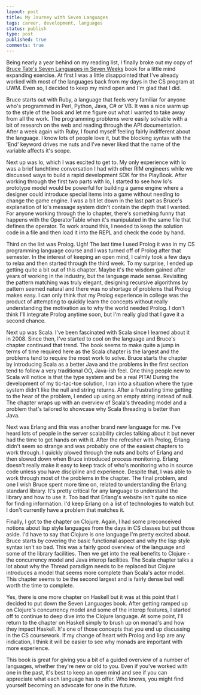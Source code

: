 ```yaml
---
layout: post
title: My Journey with Seven Languages
tags: career, development, languages
status: publish
type: post
published: true
comments: true
---
```

Being nearly a year behind on my reading list, I finally broke out my copy of 
[Bruce Tate\'s Seven Languages in Seven Weeks][seven-lang-book] book for a little 
mind expanding exercise. At first I was a little disappointed that I\'ve already 
worked with most of the languages back from my days in the CS program at UWM. Even 
so, I decided to keep my mind open and I\'m glad that I did.

<!--EndExcerpt-->

Bruce starts out with Ruby, a language that feels very familiar for anyone who\'s 
programmed in Perl, Python, Java, C# or VB. It was a nice warm up to the style of 
the book and let me figure out what I wanted to take away from all the work. The 
programming problems were easily solvable with a bit of research on the web and 
reading through the API documentation. After a week again with Ruby, I found myself 
feeling fairly indifferent about the language. I know lots of people love it, but 
the blocking syntax with the 'End' keyword drives me nuts and I\'ve never liked that 
the name of the variable affects it\'s scope.

Next up was Io, which I was excited to get to. My only experience with Io was a brief 
lunchtime conversation I had with other RIM engineers while we discussed ways to build 
a rapid development SDK for the PlayBook. After working through the first two parts 
with Io, I started to see how Io\'s prototype model would be powerful for building a game 
engine where a designer could introduce special items into a game without needing to 
change the game engine. I was a bit let down in the last part as Bruce\'s explanation of 
Io\'s message system didn\'t contain the depth that I wanted. For anyone working through 
the Io chapter, there\'s something funny that happens with the OperatorTable when it\'s 
manipulated in the same file that defines the operator. To work around this, I needed to 
keep the solution code in a file and then load it into the REPL and check the code by hand.

Third on the list was Prolog. Ugh! The last time I used Prolog it was in my CS programming 
language course and I was turned off of Prolog after that semester. In the interest of 
keeping an open mind, I calmly took a few days to relax and then started through the third 
week. To my surprise, I ended up getting quite a bit out of this chapter. Maybe it\'s the 
wisdom gained after years of working in the industry, but the language made sense. Revisiting 
the pattern matching was truly elegant, designing recursive algorithms by pattern seemed 
natural and there was no shortage of problems that Prolog makes easy. I can only think that 
my Prolog experience in college was the product of attempting to quickly learn the concepts 
without really understanding the motivation as to why the world needed Prolog. I don\'t think 
I\'ll integrate Prolog anytime soon, but I\'m really glad that I gave it a second chance.

Next up was Scala. I\'ve been fascinated with Scala since I learned about it in 2008. Since 
then, I\'ve started to cool on the language and Bruce\'s chapter continued that trend. The book 
seems to make quite a jump in terms of time required here as the Scala chapter is the largest 
and the problems tend to require the most work to solve. Bruce starts the chapter by introducing 
Scala as a better Java and the problems in the first section tend to follow a very traditional 
OO, Java-ish feel. One thing people new to Scala will notice is that the type system and be a 
real PITA! During the development of my tic-tac-toe solution, I ran into a situation where the 
type system didn\'t like the null and string returns. After a frustrating time getting to the hear 
of the problem, I ended up using an empty string instead of null. The chapter wraps up with an 
overview of Scala\'s threading model and a problem that\'s tailored to showcase why Scala threading 
is better than Java.

Next was Erlang and this was another brand new language for me. I\'ve heard lots of people in the 
server scalability circles talking about it but never had the time to get hands on with it. After 
the refresher with Prolog, Erlang didn\'t seem so strange and was probably one of the easiest 
chapters to work through. I quickly plowed through the nuts and bolts of Erlang and then slowed 
down when Bruce introduced process monitoring. Erlang doesn\'t really make it easy to keep track 
of who\'s monitoring who in source code unless you have discipline and experience. Despite that, 
I was able to work through most of the problems in the chapter. The final problem, and one I wish 
Bruce spent more time on, related to understanding the Erlang standard library. It\'s pretty 
critical for any language to understand the library and how to use it. Too bad that Erlang\'s 
website isn\'t quite so nice for finding information. I\'d keep Erlang on a list of technologies 
to watch but I don\'t currently have a problem that matches it.

Finally, I got to the chapter on Clojure. Again, I had some preconceived notions about lisp style 
languages from the days in CS classes but put those aside. I\'d have to say that Clojure is one 
language I\'m pretty excited about. Bruce starts by covering the basic functional aspect and why 
the lisp style syntax isn\'t so bad. This was a fairly good overview of the language and some of 
the library facilities. Then we get into the real benefits to Clojure - the concurrency model and 
Java interop facilities. The Scala chapter talks a lot about why the Thread paradigm needs to be 
replaced but Clojure introduces a model that seems more complete than Scala\'s actor model. This 
chapter seems to be the second largest and is fairly dense but well worth the time to complete.

Yes, there is one more chapter on Haskell but it was at this point that I decided to put down the 
Seven Languages book. After getting ramped up on Clojure\'s concurrency model and some of the 
interop features, I started off to continue to deep dive into the Clojure language. At some point, 
I\'ll return to the chapter on Haskell simply to brush up on monad\'s and how they impact Haskell. 
It\'s one of those concepts that you end up discussing in the CS coursework. If my change of heart 
with Prolog and lisp are any indication, I think it will be easier to see why monads are important 
with more experience. 

This book is great for giving you a bit of a guided overview of a number of languages, whether 
they\'re new or old to you. Even if you\'ve worked with one in the past, it\'s best to keep an open 
mind and see if you can appreciate what each language has to offer. Who knows, you might find 
yourself becoming an advocate for one in the future.

[seven-lang-book]: http://www.amazon.com/Seven-Languages-Weeks-Programming-Programmers/dp/193435659X/ref=sr_1_1?ie=UTF8&qid=1348097921&sr=8-1&keywords=seven+languages+in+seven+weeks
